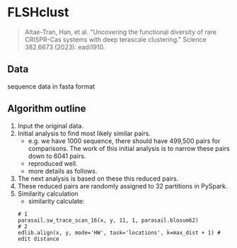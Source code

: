 # FLSHclust
> Altae-Tran, Han, et al. "Uncovering the functional diversity of rare CRISPR-Cas systems with deep terascale clustering." Science 382.6673 (2023): eadi1910.

## Data
sequence data in fasta format

## Algorithm outline
1. Input the original data.
2. Initial analysis to find most likely similar pairs. 
     - e.g. we have 1000 sequence, there should have 499,500 pairs for comparisons. The work of this initial analysis is to narrow these pairs down to 6041 pairs. 
     - reproduced well.
     - more details as follows.
3. The next analysis is based on these this reduced pairs.
4. These reduced pairs are randomly assigned to 32 partitions in PySpark.
5. Similarity calculation
    - similarity calculate:
    ```
    # 1
    parasail.sw_trace_scan_16(x, y, 11, 1, parasail.blosum62)
    # 2
    edlib.align(x, y, mode='HW', task='locations', k=max_dist + 1) # edit distance
    ```

     